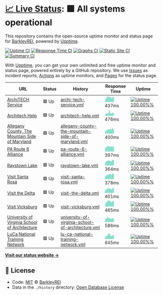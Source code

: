 # [📈 Live Status](https://status.architech.network): <!--live status--> **🟩 All systems operational**

This repository contains the open-source uptime monitor and status page for [BarkleyREI](http://www.barkleyrei.com/), powered by [Upptime](https://github.com/upptime/upptime).

[![Uptime CI](https://github.com/koj-co/upptime/workflows/Uptime%20CI/badge.svg)](https://github.com/koj-co/upptime/actions?query=workflow%3A%22Uptime+CI%22)
[![Response Time CI](https://github.com/koj-co/upptime/workflows/Response%20Time%20CI/badge.svg)](https://github.com/koj-co/upptime/actions?query=workflow%3A%22Response+Time+CI%22)
[![Graphs CI](https://github.com/koj-co/upptime/workflows/Graphs%20CI/badge.svg)](https://github.com/koj-co/upptime/actions?query=workflow%3A%22Graphs+CI%22)
[![Static Site CI](https://github.com/koj-co/upptime/workflows/Static%20Site%20CI/badge.svg)](https://github.com/koj-co/upptime/actions?query=workflow%3A%22Static+Site+CI%22)
[![Summary CI](https://github.com/koj-co/upptime/workflows/Summary%20CI/badge.svg)](https://github.com/koj-co/upptime/actions?query=workflow%3A%22Summary+CI%22)

With [Upptime](https://upptime.js.org), you can get your own unlimited and free uptime monitor and status page, powered entirely by a GitHub repository. We use [Issues](https://github.com/BarkleyREI/ArchiTECH-upptime/issues) as incident reports, [Actions](https://github.com/BarkleyREI/ArchiTECH-upptime/actions) as uptime monitors, and [Pages](https://status.architech.network) for the status page.

<!--start: status pages-->
<!-- This summary is generated by Upptime (https://github.com/upptime/upptime) -->
<!-- Do not edit this manually, your changes will be overwritten -->

| URL                                                                                        | Status | History                                                                                                                                                                       | Response Time                                                                                                      | Uptime                                                                                                                                                                                                                                                                                                  |
| ------------------------------------------------------------------------------------------ | ------ | ----------------------------------------------------------------------------------------------------------------------------------------------------------------------------- | ------------------------------------------------------------------------------------------------------------------ | ------------------------------------------------------------------------------------------------------------------------------------------------------------------------------------------------------------------------------------------------------------------------------------------------------- |
| [ArchiTECH Service](https://www.builtforyou.com/ping.html)                                 | 🟩 Up  | [archi-tech-service.yml](https://github.com/BarkleyREI/ArchiTECH-upptime/commits/master/history/archi-tech-service.yml)                                                       | <img alt="Response time graph" src="./graphs/archi-tech-service.png" height="20"> 437ms                            | [![Uptime 100.00%%](https://img.shields.io/endpoint?url=https%3A%2F%2Fraw.githubusercontent.com%2FBarkleyREI%2FArchiTECH-upptime%2Fmaster%2Fapi%2Farchi-tech-service%2Fuptime.json)](https://status.architech.network/history/archi-tech-service)                                                       |
| [Architech Help](https://www.architech.help/ping.html)                                     | 🟩 Up  | [architech-help.yml](https://github.com/BarkleyREI/ArchiTECH-upptime/commits/master/history/architech-help.yml)                                                               | <img alt="Response time graph" src="./graphs/architech-help.png" height="20"> 476ms                                | [![Uptime 100.00%%](https://img.shields.io/endpoint?url=https%3A%2F%2Fraw.githubusercontent.com%2FBarkleyREI%2FArchiTECH-upptime%2Fmaster%2Fapi%2Farchitech-help%2Fuptime.json)](https://status.architech.network/history/architech-help)                                                               |
| [Allegany County, The Mountain Side of Maryland](https://www.mdmountainside.com/ping.html) | 🟩 Up  | [allegany-county-the-mountain-side-of-maryland.yml](https://github.com/BarkleyREI/ArchiTECH-upptime/commits/master/history/allegany-county-the-mountain-side-of-maryland.yml) | <img alt="Response time graph" src="./graphs/allegany-county-the-mountain-side-of-maryland.png" height="20"> 400ms | [![Uptime 100.00%%](https://img.shields.io/endpoint?url=https%3A%2F%2Fraw.githubusercontent.com%2FBarkleyREI%2FArchiTECH-upptime%2Fmaster%2Fapi%2Fallegany-county-the-mountain-side-of-maryland%2Fuptime.json)](https://status.architech.network/history/allegany-county-the-mountain-side-of-maryland) |
| [PA Route 6 Alliance](https://www.paroute6.com/ping.html)                                  | 🟩 Up  | [pa-route-6-alliance.yml](https://github.com/BarkleyREI/ArchiTECH-upptime/commits/master/history/pa-route-6-alliance.yml)                                                     | <img alt="Response time graph" src="./graphs/pa-route-6-alliance.png" height="20"> 397ms                           | [![Uptime 100.00%%](https://img.shields.io/endpoint?url=https%3A%2F%2Fraw.githubusercontent.com%2FBarkleyREI%2FArchiTECH-upptime%2Fmaster%2Fapi%2Fpa-route-6-alliance%2Fuptime.json)](https://status.architech.network/history/pa-route-6-alliance)                                                     |
| [Raystown Lake](https://www.raystown.org/ping.html)                                        | 🟩 Up  | [raystown-lake.yml](https://github.com/BarkleyREI/ArchiTECH-upptime/commits/master/history/raystown-lake.yml)                                                                 | <img alt="Response time graph" src="./graphs/raystown-lake.png" height="20"> 364ms                                 | [![Uptime 100.00%%](https://img.shields.io/endpoint?url=https%3A%2F%2Fraw.githubusercontent.com%2FBarkleyREI%2FArchiTECH-upptime%2Fmaster%2Fapi%2Fraystown-lake%2Fuptime.json)](https://status.architech.network/history/raystown-lake)                                                                 |
| [Visit Santa Rosa](https://www.visitsantarosa.com/ping.html)                               | 🟩 Up  | [visit-santa-rosa.yml](https://github.com/BarkleyREI/ArchiTECH-upptime/commits/master/history/visit-santa-rosa.yml)                                                           | <img alt="Response time graph" src="./graphs/visit-santa-rosa.png" height="20"> 378ms                              | [![Uptime 100.00%%](https://img.shields.io/endpoint?url=https%3A%2F%2Fraw.githubusercontent.com%2FBarkleyREI%2FArchiTECH-upptime%2Fmaster%2Fapi%2Fvisit-santa-rosa%2Fuptime.json)](https://status.architech.network/history/visit-santa-rosa)                                                           |
| [Visit the Delta](https://www.visitthedelta.com/ping.html)                                 | 🟩 Up  | [visit-the-delta.yml](https://github.com/BarkleyREI/ArchiTECH-upptime/commits/master/history/visit-the-delta.yml)                                                             | <img alt="Response time graph" src="./graphs/visit-the-delta.png" height="20"> 401ms                               | [![Uptime 100.00%%](https://img.shields.io/endpoint?url=https%3A%2F%2Fraw.githubusercontent.com%2FBarkleyREI%2FArchiTECH-upptime%2Fmaster%2Fapi%2Fvisit-the-delta%2Fuptime.json)](https://status.architech.network/history/visit-the-delta)                                                             |
| [Visit Vicksburg](https://www.visitvicksburg.com/ping.html)                                | 🟩 Up  | [visit-vicksburg.yml](https://github.com/BarkleyREI/ArchiTECH-upptime/commits/master/history/visit-vicksburg.yml)                                                             | <img alt="Response time graph" src="./graphs/visit-vicksburg.png" height="20"> 465ms                               | [![Uptime 100.00%%](https://img.shields.io/endpoint?url=https%3A%2F%2Fraw.githubusercontent.com%2FBarkleyREI%2FArchiTECH-upptime%2Fmaster%2Fapi%2Fvisit-vicksburg%2Fuptime.json)](https://status.architech.network/history/visit-vicksburg)                                                             |
| [University of Virginia School of Architecture](https://www.arch.virginia.edu/ping.html)   | 🟩 Up  | [university-of-virginia-school-of-architecture.yml](https://github.com/BarkleyREI/ArchiTECH-upptime/commits/master/history/university-of-virginia-school-of-architecture.yml) | <img alt="Response time graph" src="./graphs/university-of-virginia-school-of-architecture.png" height="20"> 586ms | [![Uptime 100.00%%](https://img.shields.io/endpoint?url=https%3A%2F%2Fraw.githubusercontent.com%2FBarkleyREI%2FArchiTECH-upptime%2Fmaster%2Fapi%2Funiversity-of-virginia-school-of-architecture%2Fuptime.json)](https://status.architech.network/history/university-of-virginia-school-of-architecture) |
| [LuCa National Training Network](https://www.lucatraining.org/ping.html)                   | 🟩 Up  | [lu-ca-national-training-network.yml](https://github.com/BarkleyREI/ArchiTECH-upptime/commits/master/history/lu-ca-national-training-network.yml)                             | <img alt="Response time graph" src="./graphs/lu-ca-national-training-network.png" height="20"> 645ms               | [![Uptime 100.00%%](https://img.shields.io/endpoint?url=https%3A%2F%2Fraw.githubusercontent.com%2FBarkleyREI%2FArchiTECH-upptime%2Fmaster%2Fapi%2Flu-ca-national-training-network%2Fuptime.json)](https://status.architech.network/history/lu-ca-national-training-network)                             |

<!--end: status pages-->

[**Visit our status website →**](https://status.architech.network)

## 📄 License

- Code: [MIT](./LICENSE) © [BarkleyREI](http://www.barkleyrei.com/)
- Data in the `./history` directory: [Open Database License](https://opendatacommons.org/licenses/odbl/1-0/)
